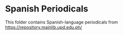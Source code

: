 # Spanish Periodicals
This folder contains Spanish-language periodicals from https://repository.mainlib.upd.edu.ph/ 
